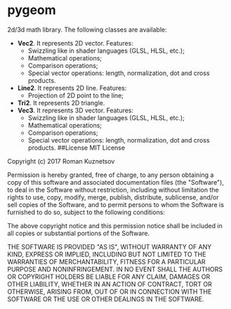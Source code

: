 # pygeom
2d/3d math library.
The following classes are available:
- **Vec2**. It represents 2D vector.
    Features:
    - Swizzling like in shader languages (GLSL, HLSL, etc.);
    - Mathematical operations;
    - Comparison operations;
    - Special vector operations: length, normalization, dot and cross products.
- **Line2**. It represents 2D line.
    Features:
    - Projection of 2D point to the line;
- **Tri2**. It represents 2D triangle.
- **Vec3**. It represents 3D vector.
    Features:
    - Swizzling like in shader languages (GLSL, HLSL, etc.);
    - Mathematical operations;
    - Comparison operations;
    - Special vector operations: length, normalization, dot and cross products.
##License
MIT License

Copyright (c) 2017 Roman Kuznetsov

Permission is hereby granted, free of charge, to any person obtaining a copy
of this software and associated documentation files (the "Software"), to deal
in the Software without restriction, including without limitation the rights
to use, copy, modify, merge, publish, distribute, sublicense, and/or sell
copies of the Software, and to permit persons to whom the Software is
furnished to do so, subject to the following conditions:

The above copyright notice and this permission notice shall be included in all
copies or substantial portions of the Software.

THE SOFTWARE IS PROVIDED "AS IS", WITHOUT WARRANTY OF ANY KIND, EXPRESS OR
IMPLIED, INCLUDING BUT NOT LIMITED TO THE WARRANTIES OF MERCHANTABILITY,
FITNESS FOR A PARTICULAR PURPOSE AND NONINFRINGEMENT. IN NO EVENT SHALL THE
AUTHORS OR COPYRIGHT HOLDERS BE LIABLE FOR ANY CLAIM, DAMAGES OR OTHER
LIABILITY, WHETHER IN AN ACTION OF CONTRACT, TORT OR OTHERWISE, ARISING FROM,
OUT OF OR IN CONNECTION WITH THE SOFTWARE OR THE USE OR OTHER DEALINGS IN THE
SOFTWARE.

